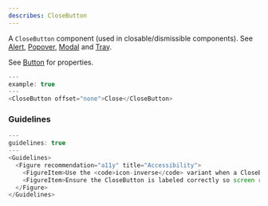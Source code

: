 ```yaml
---
describes: CloseButton
---
```


A `CloseButton` component (used in closable/dismissible components).
See [Alert](#Alert), [Popover](#Popover), [Modal](#Modal) and [Tray](#Tray).

See [Button](#Button) for properties.

```js
---
example: true
---
<CloseButton offset="none">Close</CloseButton>
```

### Guidelines

```js
---
guidelines: true
---
<Guidelines>
  <Figure recommendation="a11y" title="Accessibility">
    <FigureItem>Use the <code>icon-inverse</code> variant when a CloseButton appears on a dark background to ensure adequate contrast</FigureItem>
    <FigureItem>Ensure the CloseButton is labeled correctly so screen readers announce what action will be taken when selected</FigureItem>
  </Figure>
</Guidelines>
```
